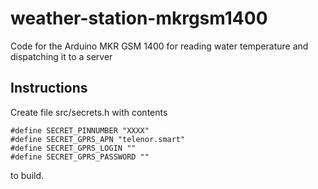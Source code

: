 # weather-station-mkrgsm1400
Code for the Arduino MKR GSM 1400 for reading water temperature and dispatching it to a server

## Instructions

Create file src/secrets.h with contents

    #define SECRET_PINNUMBER "XXXX"
    #define SECRET_GPRS_APN "telenor.smart"
    #define SECRET_GPRS_LOGIN ""
    #define SECRET_GPRS_PASSWORD ""
    
to build.